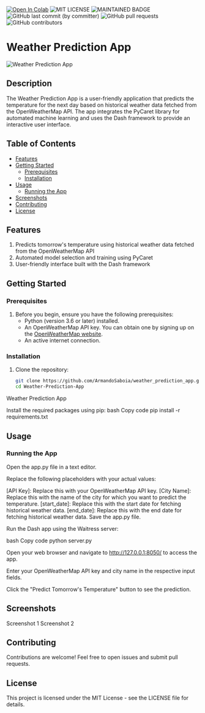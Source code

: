 [![Open In Colab](https://colab.research.google.com/assets/colab-badge.svg)]()
![MIT LICENSE](https://badgen.net//badge/license/MIT/green) ![MAINTAINED BADGE](https://img.shields.io/badge/Maintained%3F-yes-green.svg) 
![GitHub last commit (by committer)](https://img.shields.io/github/last-commit/ArmandoSaboia/weather_prediction_app)
![GitHub pull requests](https://img.shields.io/github/issues-pr/ArmandoSaboia/weather_prediction_app)
![GitHub contributors](https://img.shields.io/github/contributors/ArmandoSaboia/weather_prediction_app)

# Weather Prediction App

![Weather Prediction App](weather.jpg)

## Description

The Weather Prediction App is a user-friendly application that predicts the temperature for the next day based on historical weather data fetched from the OpenWeatherMap API. The app integrates the PyCaret library for automated machine learning and uses the Dash framework to provide an interactive user interface.
## Table of Contents

- [Features](#features)
- [Getting Started](#getting-started)
  - [Prerequisites](#prerequisites)
  - [Installation](#installation)
- [Usage](#usage)
  - [Running the App](#running-the-app)
- [Screenshots](#screenshots)
- [Contributing](#contributing)
- [License](#license)

## Features

1. Predicts tomorrow's temperature using historical weather data fetched from the OpenWeatherMap API
2. Automated model selection and training using PyCaret
3. User-friendly interface built with the Dash framework

## Getting Started

### Prerequisites

1. Before you begin, ensure you have the following prerequisites:
   - Python (version 3.6 or later) installed.
   - An OpenWeatherMap API key. You can obtain one by signing up on the [OpenWeatherMap website](https://home.openweathermap.org/users/sign_up).
   - An active internet connection.

### Installation

1. Clone the repository:
   ```bash
   git clone https://github.com/ArmandoSaboia/weather_prediction_app.git
   cd Weather-Prediction-App
Weather Prediction App

Install the required packages using pip:
bash
Copy code
pip install -r requirements.txt

## Usage

### Running the App
Open the app.py file in a text editor.

Replace the following placeholders with your actual values:

[API Key]: Replace this with your OpenWeatherMap API key.
[City Name]: Replace this with the name of the city for which you want to predict the temperature.
[start_date]: Replace this with the start date for fetching historical weather data.
[end_date]: Replace this with the end date for fetching historical weather data.
Save the app.py file.

Run the Dash app using the Waitress server:

bash
Copy code
python server.py

Open your web browser and navigate to http://127.0.0.1:8050/ to access the app.

Enter your OpenWeatherMap API key and city name in the respective input fields.

Click the "Predict Tomorrow's Temperature" button to see the prediction.

## Screenshots
Screenshot 1
Screenshot 2

## Contributing
Contributions are welcome! Feel free to open issues and submit pull requests.

## License
This project is licensed under the MIT License - see the LICENSE file for details.
